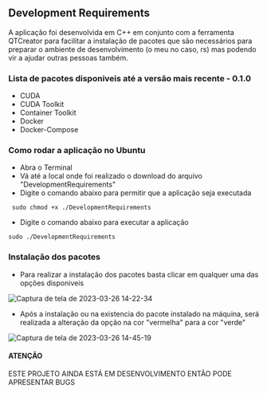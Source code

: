 ## Development Requirements

A aplicação foi desenvolvida em C++ em conjunto com a ferramenta QTCreator para facilitar a instalação de pacotes que são necessários para preparar o ambiente de desenvolvimento (o meu no caso, rs) mas podendo vir a ajudar outras pessoas também.

### Lista de pacotes disponiveis até a versão mais recente - 0.1.0
- CUDA
- CUDA Toolkit
- Container Toolkit
- Docker
- Docker-Compose

### Como rodar a aplicação no Ubuntu

- Abra o Terminal
- Vá até a local onde foi realizado o download do arquivo "DevelopmentRequirements"
- Digite o comando abaixo para permitir que a aplicação seja executada
```
 sudo chmod +x ./DevelopmentRequirements 
```

- Digite o comando abaixo para executar a aplicação

```
sudo ./DevelopmentRequirements
```

### Instalação dos pacotes 
- Para realizar a instalação dos pacotes basta clicar em qualquer uma das opções disponiveis 

![Captura de tela de 2023-03-26 14-22-34](https://user-images.githubusercontent.com/55367917/227794208-e3c46c4f-893c-415c-ae9e-c581a3af9a67.png)

- Após a instalação ou na existencia do pacote instalado na máquina, será realizada a alteração da opção na cor "vermelha" para a cor "verde"

![Captura de tela de 2023-03-26 14-45-19](https://user-images.githubusercontent.com/55367917/227794878-9ccc8ce4-2d8c-4911-809c-7f0885e18e8e.png)


#### ATENÇÃO
ESTE PROJETO AINDA ESTÁ EM DESENVOLVIMENTO ENTÃO PODE APRESENTAR BUGS
